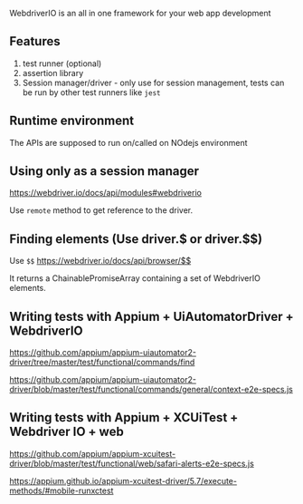 
WebdriverIO is an all in one framework for your web app development

## Features

1. test runner (optional)
2. assertion library
3. Session manager/driver - only use for session management, tests can be run by other test runners like `jest`

## Runtime environment

The APIs are supposed to run on/called on NOdejs environment

## Using only as a session manager

https://webdriver.io/docs/api/modules#webdriverio

Use `remote` method to get reference to the driver.

## Finding elements (Use driver.$ or driver.$$)

Use `$$` https://webdriver.io/docs/api/browser/$$

It returns a ChainablePromiseArray containing a set of WebdriverIO elements.


## Writing tests with Appium + UiAutomatorDriver + WebdriverIO

https://github.com/appium/appium-uiautomator2-driver/tree/master/test/functional/commands/find

https://github.com/appium/appium-uiautomator2-driver/blob/master/test/functional/commands/general/context-e2e-specs.js

## Writing tests with Appium + XCUiTest + Webdriver IO + web
https://github.com/appium/appium-xcuitest-driver/blob/master/test/functional/web/safari-alerts-e2e-specs.js

https://appium.github.io/appium-xcuitest-driver/5.7/execute-methods/#mobile-runxctest

